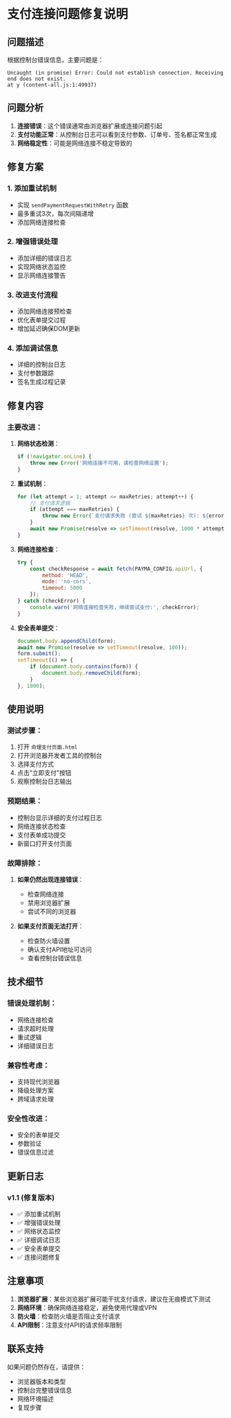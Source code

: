 # 支付连接问题修复说明

## 问题描述
根据控制台错误信息，主要问题是：
```
Uncaught (in promise) Error: Could not establish connection. Receiving end does not exist.
at y (content-all.js:1:49937)
```

## 问题分析
1. **连接错误**：这个错误通常由浏览器扩展或连接问题引起
2. **支付功能正常**：从控制台日志可以看到支付参数、订单号、签名都正常生成
3. **网络稳定性**：可能是网络连接不稳定导致的

## 修复方案

### 1. 添加重试机制
- 实现 `sendPaymentRequestWithRetry` 函数
- 最多重试3次，每次间隔递增
- 添加网络连接检查

### 2. 增强错误处理
- 添加详细的错误日志
- 实现网络状态监控
- 显示网络连接警告

### 3. 改进支付流程
- 添加网络连接预检查
- 优化表单提交过程
- 增加延迟确保DOM更新

### 4. 添加调试信息
- 详细的控制台日志
- 支付参数跟踪
- 签名生成过程记录

## 修复内容

### 主要改进：
1. **网络状态检测**：
   ```javascript
   if (!navigator.onLine) {
       throw new Error('网络连接不可用，请检查网络设置');
   }
   ```

2. **重试机制**：
   ```javascript
   for (let attempt = 1; attempt <= maxRetries; attempt++) {
       // 支付请求逻辑
       if (attempt === maxRetries) {
           throw new Error(`支付请求失败 (尝试 ${maxRetries} 次): ${error.message}`);
       }
       await new Promise(resolve => setTimeout(resolve, 1000 * attempt));
   }
   ```

3. **网络连接检查**：
   ```javascript
   try {
       const checkResponse = await fetch(PAYMA_CONFIG.apiUrl, {
           method: 'HEAD',
           mode: 'no-cors',
           timeout: 5000
       });
   } catch (checkError) {
       console.warn('网络连接检查失败，继续尝试支付:', checkError);
   }
   ```

4. **安全表单提交**：
   ```javascript
   document.body.appendChild(form);
   await new Promise(resolve => setTimeout(resolve, 100));
   form.submit();
   setTimeout(() => {
       if (document.body.contains(form)) {
           document.body.removeChild(form);
       }
   }, 1000);
   ```

## 使用说明

### 测试步骤：
1. 打开 `命理支付页面.html`
2. 打开浏览器开发者工具的控制台
3. 选择支付方式
4. 点击"立即支付"按钮
5. 观察控制台日志输出

### 预期结果：
- 控制台显示详细的支付过程日志
- 网络连接状态检查
- 支付表单成功提交
- 新窗口打开支付页面

### 故障排除：
1. **如果仍然出现连接错误**：
   - 检查网络连接
   - 禁用浏览器扩展
   - 尝试不同的浏览器

2. **如果支付页面无法打开**：
   - 检查防火墙设置
   - 确认支付API地址可访问
   - 查看控制台错误信息

## 技术细节

### 错误处理机制：
- 网络连接检查
- 请求超时处理
- 重试逻辑
- 详细错误日志

### 兼容性考虑：
- 支持现代浏览器
- 降级处理方案
- 跨域请求处理

### 安全性改进：
- 安全的表单提交
- 参数验证
- 错误信息过滤

## 更新日志

### v1.1 (修复版本)
- ✅ 添加重试机制
- ✅ 增强错误处理
- ✅ 网络状态监控
- ✅ 详细调试日志
- ✅ 安全表单提交
- ✅ 连接问题修复

## 注意事项

1. **浏览器扩展**：某些浏览器扩展可能干扰支付请求，建议在无痕模式下测试
2. **网络环境**：确保网络连接稳定，避免使用代理或VPN
3. **防火墙**：检查防火墙是否阻止支付请求
4. **API限制**：注意支付API的请求频率限制

## 联系支持

如果问题仍然存在，请提供：
- 浏览器版本和类型
- 控制台完整错误信息
- 网络环境描述
- 复现步骤
